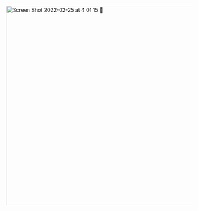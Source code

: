 
<img width="540" alt="Screen Shot 2022-02-25 at 4 01 15 🌃" src="https://user-images.githubusercontent.com/17733481/155819076-414e8c7e-b988-4f1b-b963-abb70536e362.png">

